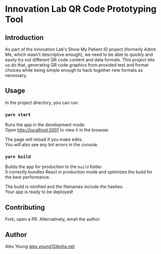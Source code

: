 # Innovation Lab QR Code Prototyping Tool

## Introduction

As part of the Innovation Lab's Show My Patient ID project (formerly Admit Me, which wasn't descriptive enough), we need to be able to quickly and easily try out different QR code content and data formats.  This project lets us do that, generating QR code graphics from provided text and format choices while being simple enough to hack together new formats as necessary.

## Usage

In the project directory, you can run:

### `yarn start`

Runs the app in the development mode.\
Open [http://localhost:5001](http://localhost:5001) to view it in the browser.

The page will reload if you make edits.\
You will also see any lint errors in the console.

### `yarn build`

Builds the app for production to the `build` folder.\
It correctly bundles React in production mode and optimizes the build for the best performance.

The build is minified and the filenames include the hashes.\
Your app is ready to be deployed!

## Contributing

Fork, open a PR.  Alternatively, email the author.

## Author

Alex Young <alex.young12@nhs.net>